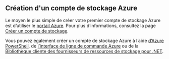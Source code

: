 ## <a name="create-an-azure-storage-account"></a>Création d'un compte de stockage Azure
Le moyen le plus simple de créer votre premier compte de stockage Azure est d’utiliser le [portail Azure](https://portal.azure.com). Pour plus d’informations, consultez la page [Créer un compte de stockage](../articles/storage/storage-create-storage-account.md#create-a-storage-account).

Vous pouvez également créer un compte de stockage Azure à l’aide [d’Azure PowerShell](../articles/storage/storage-powershell-guide-full.md), de [l’interface de ligne de commande Azure](../articles/storage/storage-azure-cli.md) ou de la [Bibliothèque cliente des fournisseurs de ressources de stockage pour .NET](https://msdn.microsoft.com/library/azure/mt131037.aspx).




<!--HONumber=Jan17_HO1-->


